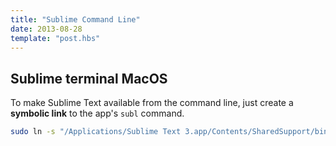```yaml
---
title: "Sublime Command Line"
date: 2013-08-28
template: "post.hbs"
---
```


## Sublime terminal MacOS

To make Sublime Text available from the command line, just create a **symbolic link** to the app's `subl` command.

```bash
sudo ln -s "/Applications/Sublime Text 3.app/Contents/SharedSupport/bin/subl" /bin/subl
```
